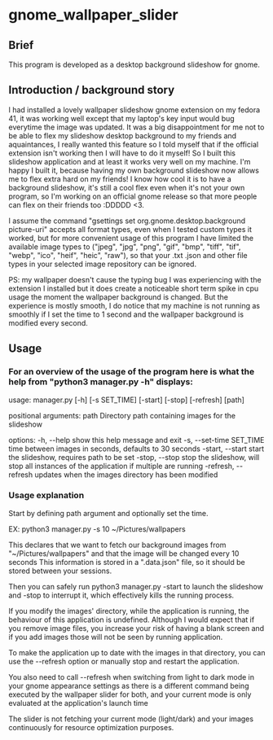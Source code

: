 # gnome_wallpaper_slider

## Brief

This program is developed as a desktop background slideshow for gnome.

## Introduction / background story

I had installed a lovely wallpaper slideshow gnome extension on my fedora 41, it was working well except that my laptop's key input would bug everytime the image was updated. It was a big disappointment for me not to be able to flex my slideshow desktop background to my friends and aquaintances, I really wanted this feature so I told myself that if the official extension isn't working then I will have to do it myself! So I built this slideshow application and at least it works very well on my machine.
I'm happy I built it, because having my own background slideshow now allows me to flex extra hard on my friends! I know how cool it is to have a background slideshow, it's still a cool flex even when it's not your own program, so I'm working on an official gnome release so that more people can flex on their friends too :DDDDD <3.

I assume the command "gsettings set org.gnome.desktop.background picture-uri" accepts all format types, even when I tested custom types it worked, but for more convenient usage of this program I have limited the available image types to ("jpeg", "jpg", "png", "gif", "bmp", "tiff", "tif", "webp", "ico", "heif", "heic", "raw"), so that your .txt .json and other file types in your selected image repository can be ignored.

PS: my wallpaper doesn't cause the typing bug I was experiencing with the extension I installed but it does create a noticeable short term spike in cpu usage the moment the wallpaper background is changed. But the experience is mostly smooth, I do notice that my machine is not running as smoothly if I set the time to 1 second and the wallpaper background is modified every second.

## Usage

### For an overview of the usage of the program here is what the help from "python3 manager.py -h" displays:

usage: manager.py [-h] [-s SET_TIME] [-start] [-stop] [-refresh] [path]

positional arguments:
  path                  Directory path containing images for the slideshow

options:
  -h, --help            show this help message and exit
  -s, --set-time SET_TIME
                        time between images in seconds, defaults to 30 seconds
  -start, --start       start the slideshow, requires path to be set
  -stop, --stop         stop the slideshow, will stop all instances of the
                        application if multiple are running
  -refresh, --refresh   updates when the images directory has been modified

### Usage explanation

Start by defining path argument and optionally set the time.

EX: python3 manager.py -s 10 ~/Pictures/wallpapers

This declares that we want to fetch our background images from "~/Pictures/wallpapers" and that the image will be changed every 10 seconds
This information is stored in a ".data.json" file, so it should be stored between your sessions.

Then you can safely run python3 manager.py -start to launch the slideshow and -stop to interrupt it, which effectively kills the running process.

If you modify the images' directory, while the application is running, the behaviour of this application is undefined.
Although I would expect that if you remove image files, you increase your risk of having a blank screen and if you add images those will not be seen by running application.

To make the application up to date with the images in that directory, you can use the --refresh option or manually stop and restart the application.

You also need to call --refresh when switching from light to dark mode in your gnome appearance settings as there is a different command being executed by the wallpaper slider for both, and your current mode is only evaluated at the application's launch time

The slider is not fetching your current mode (light/dark) and your images continuously for resource optimization purposes.
